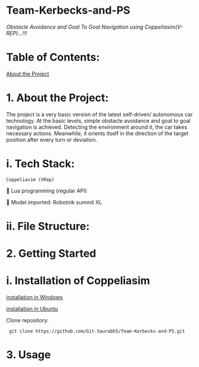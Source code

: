 # Team-Kerbecks-and-PS
_Obstacle Avoidance and Goal To Goal Navigation using Coppeliasim(V-REP)...!!!_

# Table of Contents:
[About the Project]()
# 1. About the Project:
   The project is a very basic version of the latest self-driven/ autonomous car technology. At the basic levels, simple obstacle avoidance and goal to goal navigation is   achieved. Detecting the environment around it, the car takes necessary actions. Meanwhile, it orients itself in the direction of the target position after every turn or deviation.
  
  # i. Tech Stack:
   	Coppeliasim (VRep)

	Lua programming (regular API)

	Model imported: Robotnik summit XL

 # ii. File Structure:
 
 
# 2. Getting Started
  # i.  Installation of Coppeliasim
  
   [installation in Windows](https://www.coppeliarobotics.com/files/CoppeliaSim_Edu_V4_0_0_Setup.exe)
   
   [installation in Ubuntu](https://www.coppeliarobotics.com/ubuntuVersions)
   
   Clone repository:
   
     git clone https://github.com/Git-Saurabh5/Team-Kerbecks-and-PS.git

# 3.  Usage
